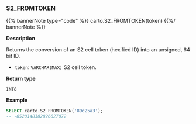 ### S2_FROMTOKEN

{{% bannerNote type="code" %}}
carto.S2_FROMTOKEN(token)
{{%/ bannerNote %}}

**Description**

Returns the conversion of an S2 cell token (hexified ID) into an unsigned, 64 bit ID.

* `token`: `VARCHAR(MAX)` S2 cell token.

**Return type**

`INT8`

**Example**

```sql
SELECT carto.S2_FROMTOKEN('89c25a3');
-- -8520148382826627072
```
